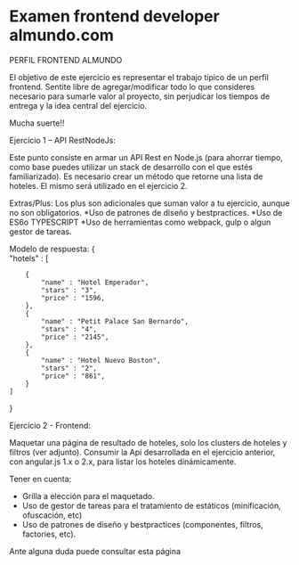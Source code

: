 # Examen frontend developer almundo.com

PERFIL FRONTEND ALMUNDO

El objetivo de este ejercicio es representar el trabajo típico de un perfil frontend.
Sentite libre de agregar/modificar todo lo que consideres necesario para sumarle valor al proyecto, sin perjudicar los tiempos de entrega y la idea central del ejercicio.

Mucha suerte!!

Ejercicio 1 – API RestNodeJs:

Este punto consiste en armar un API Rest en Node.js (para ahorrar tiempo, como base puedes utilizar un stack de desarrollo con el que estés familiarizado). Es necesario crear un método que retorne una lista de hoteles. El mismo será utilizado en el ejercicio 2.

Extras/Plus:
Los plus son adicionales que suman valor a tu ejercicio, aunque no son obligatorios.
*Uso de patrones de diseño y bestpractices.
*Uso de ES6o TYPESCRIPT
*Uso de herramientas como webpack, gulp o algun gestor de tareas.

Modelo de respuesta:
{	
	"hotels" : [

		{
			"name" : "Hotel Emperador",
			"stars" : "3",
			"price" : "1596,
		},
		{
			"name" : "Petit Palace San Bernardo",
			"stars" : "4",
			"price" : "2145",
		},
		{
			"name" : "Hotel Nuevo Boston",
			"stars" : "2",
			"price" : "861",
		}
	]
}


Ejercicio 2 - Frontend:

Maquetar una página de resultado de hoteles, solo los clusters de hoteles y filtros (ver adjunto). 
Consumir la Api desarrollada en el ejercicio anterior, con angular.js 1.x o 2.x, para listar los hoteles dinámicamente. 

Tener en cuenta:
- Grilla a elección para el maquetado.
- Uso de gestor de tareas para el tratamiento de estáticos (minificación, ofuscación, etc)
- Uso de patrones de diseño y bestpractices (componentes, filtros, factories, etc).


Ante alguna duda puede consultar esta página

